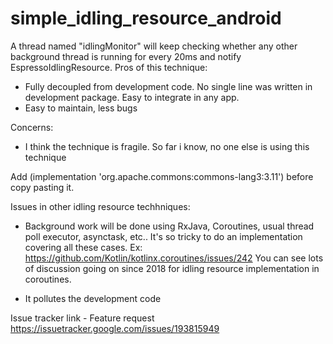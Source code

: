# simple_idling_resource_android

A thread named "idlingMonitor" will keep checking whether any other background thread is running for every 20ms and notify EspressoIdlingResource.
Pros of this technique:  
* Fully decoupled from development code. No single line was written in development package. Easy to integrate in any app.
* Easy to maintain, less bugs

Concerns:
* I think the technique is fragile. So far i know, no one else is using this technique

Add (implementation 'org.apache.commons:commons-lang3:3.11') before copy pasting it.

Issues in other idling resource techhniques:

* Background work will be done using RxJava, Coroutines, usual thread poll executor, asynctask, etc..
It's so tricky to do an implementation covering all these cases.
Ex: https://github.com/Kotlin/kotlinx.coroutines/issues/242
You can see lots of discussion going on since 2018 for idling resource implementation in coroutines.

* It pollutes the development code

Issue tracker link - Feature request
https://issuetracker.google.com/issues/193815949
